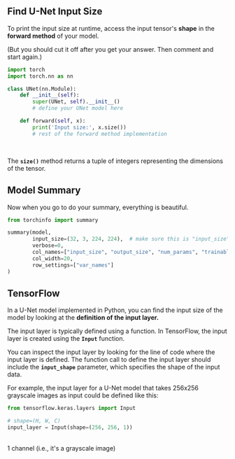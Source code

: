 ## Find U-Net Input Size

To print the input size at runtime, access the input tensor's **shape** in the **forward method** of your model.

(But you should cut it off after you get your answer.  Then comment and start again.)

```python
import torch
import torch.nn as nn

class UNet(nn.Module):
    def __init__(self):
        super(UNet, self).__init__()
        # define your UNet model here

    def forward(self, x):
        print('Input size:', x.size())
        # rest of the forward method implementation
```

<br>

The **`size()`** method returns a tuple of integers representing the dimensions of the tensor.

## Model Summary

Now when you go to do your summary, everything is beautiful.

```python
from torchinfo import summary

summary(model,
        input_size=(32, 3, 224, 224),  # make sure this is "input_size" (batch_size, color_channels, height, width), not "input_shape" (int)
        verbose=0,
        col_names=["input_size", "output_size", "num_params", "trainable"],
        col_width=20,
        row_settings=["var_names"]
)
```

## TensorFlow

In a U-Net model implemented in Python, you can find the input size of the model by looking at the **definition of the input layer.** 

The input layer is typically defined using a function. In TensorFlow, the input layer is created using the **`Input`** function.

You can inspect the input layer by looking for the line of code where the input layer is defined. The function call to define the input layer should include the **`input_shape`** parameter, which specifies the shape of the input data. 

For example, the input layer for a U-Net model that takes 256x256 grayscale images as input could be defined like this:

```py
from tensorflow.keras.layers import Input

# shape=(H, W, C)
input_layer = Input(shape=(256, 256, 1))
```

<br>
1 channel (i.e., it's a grayscale image)

<br>
